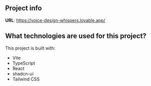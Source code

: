## Project info

**URL**: https://voice-design-whispers.lovable.app/


## What technologies are used for this project?

This project is built with:

- Vite
- TypeScript
- React
- shadcn-ui
- Tailwind CSS
